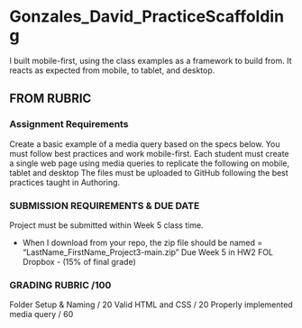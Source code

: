 # Gonzales_David_PracticeScaffolding
 
I built mobile-first, using the class examples as a framework to build from.
It reacts as expected from mobile, to tablet, and desktop.

## FROM RUBRIC

### Assignment Requirements
Create a basic example of a media query based on the specs below. You must follow best practices and work mobile-first. 
Each student must create a single web page using media queries to replicate the following on mobile, tablet and desktop
The files must be uploaded to GitHub following the best practices taught in Authoring.

### SUBMISSION REQUIREMENTS & DUE DATE
Project must be submitted within Week 5 class time.
- When I download from your repo, the zip file should be named = “LastName_FirstName_Project3-main.zip”
Due Week 5 in HW2 FOL Dropbox - (15% of final grade)

### GRADING RUBRIC /100
Folder Setup & Naming / 20
Valid HTML and CSS / 20
Properly implemented media query / 60